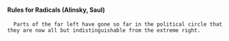 #### Rules for Radicals (Alinsky, Saul)
      Parts of the far left have gone so far in the political circle that they are now all but indistinguishable from the extreme right.


